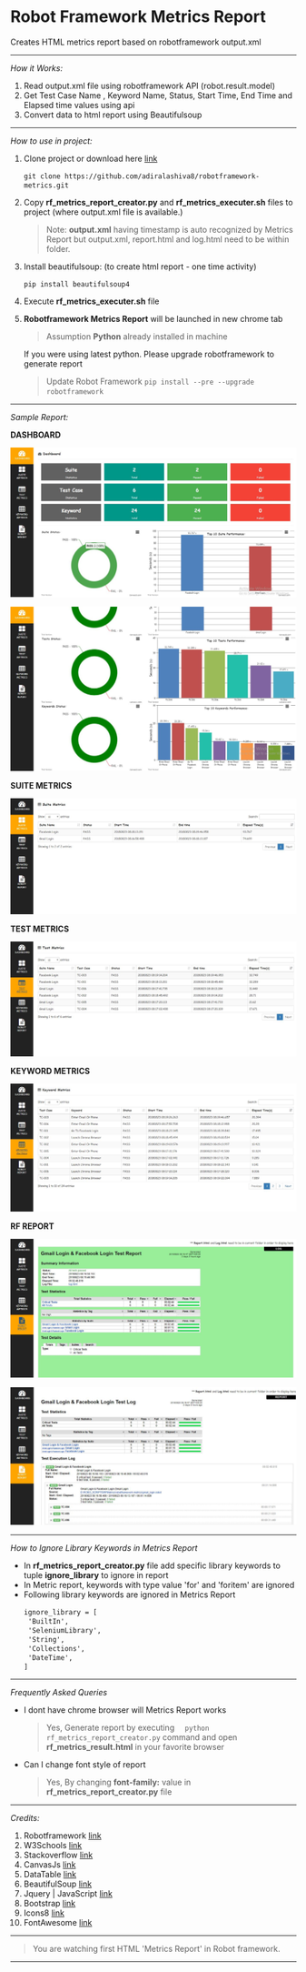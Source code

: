 # Robot Framework Metrics Report

Creates HTML metrics report based on robotframework output.xml

---

*How it Works:*

1. Read output.xml file using robotframework API (robot.result.model)
2. Get Test Case Name , Keyword Name, Status, Start Time, End Time and Elapsed time values using api
3. Convert data to html report using Beautifulsoup

---

*How to use in project:*

1. Clone project or download here [link](https://github.com/adiralashiva8/robotframework-metrics/archive/master.zip)
    ```
    git clone https://github.com/adiralashiva8/robotframework-metrics.git
    ```
2. Copy __rf_metrics_report_creator.py__ and __rf_metrics_executer.sh__ files to project (where output.xml file is available.)
    > Note: __output.xml__ having timestamp is auto recognized by Metrics Report but output.xml, report.html and log.html need to be within folder.
3. Install beautifulsoup: (to create html report - one time activity)
    ```
    pip install beautifulsoup4
    ```
4. Execute __rf_metrics_executer.sh__ file
5. __Robotframework Metrics Report__ will be launched in new chrome tab

    > Assumption __Python__ already installed in machine

    If you were using latest python. Please upgrade robotframework to generate report
        
    > Update Robot Framework
    ``` pip install --pre --upgrade robotframework ```
---

 *Sample Report:*

 __DASHBOARD__

![Screenshot](Image_Dashboard_Metrics_1.JPG)

![Screenshot](Image_Dashboard_Metrics_2.JPG)

__SUITE METRICS__

 ![Screenshot](Image_Suite_Metrics_New.JPG)
 
__TEST METRICS__

 ![Screenshot](Image_Test_Metric_New.JPG)
 
__KEYWORD METRICS__

 ![Screenshot](Image_Keyword_Metrics_New.JPG)

__RF REPORT__

 ![Screenshot](Image_RF_Report_Report.JPG)

 ![Screenshot](Image_RF_Report_Log.JPG)

---

*How to Ignore Library Keywords in Metrics Report*
 - In __rf_metrics_report_creator.py__ file add specific library keywords to tuple __ignore_library__ to ignore in report
 - In Metric report, keywords with type value 'for' and 'foritem' are ignored
 - Following library keywords are ignored in Metrics Report
    ```
    ignore_library = [
     'BuiltIn',
     'SeleniumLibrary',
     'String',
     'Collections',
     'DateTime',
    ] 
    ```

---

*Frequently Asked Queries*
 - I dont have chrome browser will Metrics Report works
    > Yes, Generate report by executing ```   python rf_metrics_report_creator.py ``` command and open __rf_metrics_result.html__ in your favorite browser
 - Can I change font style of report
    > Yes, By changing __font-family:__ value in __rf_metrics_report_creator.py__ file

---

*Credits:*

1. Robotframework [link](http://robotframework.org)
2. W3Schools [link](http://www.w3schools.com)
3. Stackoverflow [link](http://stackoverflow.com)
4. CanvasJs [link](https://canvasjs.com)
5. DataTable [link](https://datatables.net)
6. BeautifulSoup [link](http://beautiful-soup-4.readthedocs.io)
7. Jquery | JavaScript [link](https://www.jqueryscript.net)
8. Bootstrap [link](https://getbootstrap.com/)
9. Icons8 [link](https://icons8.com/)
10. FontAwesome [link](https://fontawesome.com)

---

> You are watching first HTML 'Metrics Report' in Robot framework.

---
